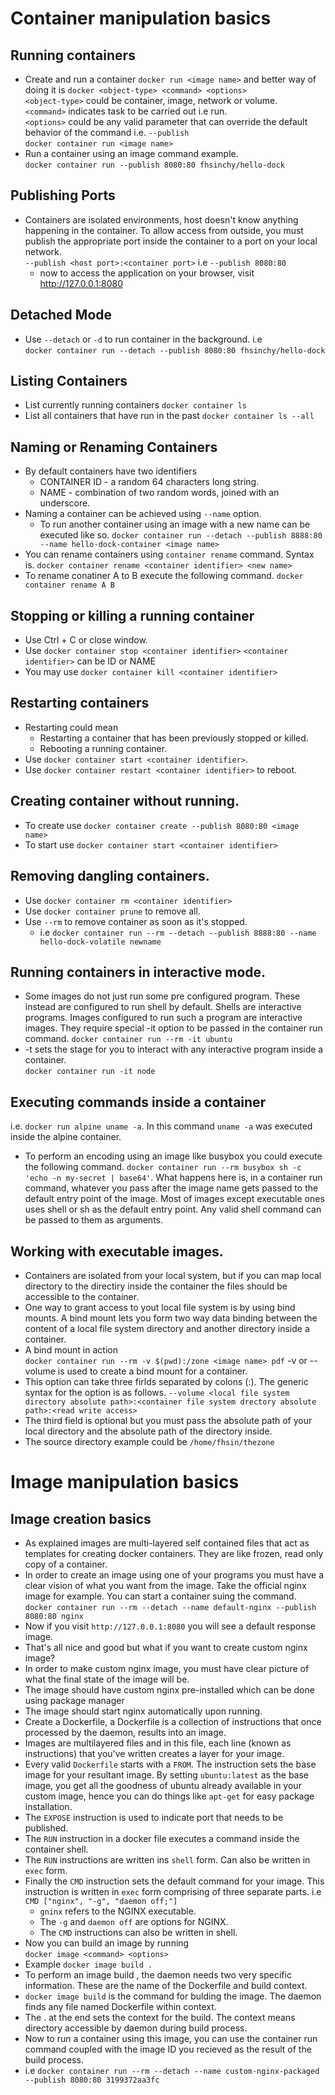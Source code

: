 # Container manipulation basics

## Running containers

- Create and run a container `docker run <image name>` and better way of doing it is `docker <object-type> <command> <options>`<br>
  `<object-type>` could be container, image, network or volume.<br>
  `<command>` indicates task to be carried out i.e run.<br>
  `<options>` could be any valid parameter that can override the default behavior of the command i.e. `--publish`<br>
  `docker container run <image name>`
- Run a container using an image command example.<br>
  `docker container run --publish 8080:80 fhsinchy/hello-dock`

## Publishing Ports

- Containers are isolated environments, host doesn't know anything happening in the container. To allow access from outside, you must publish the appropriate port inside the container to a port on your local network.<br>
  `--publish <host port>:<container port>` i.e `--publish 8080:80`<br>
  - now to access the application on your browser, visit <a href="http://127.0.0.1:8080">http://127.0.0.1:8080</a>

## Detached Mode

- Use `--detach` or `-d` to run container in the background.
  i.e <br>
  `docker container run --detach --publish 8080:80 fhsinchy/hello-dock`

## Listing Containers

- List currently running containers
  `docker container ls`
- List all containers that have run in the past
  `docker container ls --all`

## Naming or Renaming Containers

- By default containers have two identifiers
  - CONTAINER ID - a random 64 characters long string.
  - NAME - combination of two random words, joined with an underscore.
- Naming a container can be achieved using `--name` option.
  - To run another container using an image with a new name can be executed like so.
    `docker container run --detach --publish 8888:80 --name hello-dock-container <image name>`
- You can rename containers using `container rename` command. Syntax is. `docker container rename <container identifier> <new name>`
- To rename conatiner A to B execute the following command.
  `docker container rename A B`

## Stopping or killing a running container

- Use Ctrl + C or close window.
- Use `docker container stop <container identifier>`
  `<container identifier>` can be ID or NAME
- You may use `docker container kill <container identifier>`

## Restarting containers

- Restarting could mean
  - Restarting a container that has been previously stopped or killed.
  - Rebooting a running container.
- Use `docker container start <container identifier>`.
- Use `docker container restart <container identifier>` to reboot.

## Creating container without running.

- To create use `docker container create --publish 8080:80 <image name>`
- To start use `docker container start <container identifier>`

## Removing dangling containers.

- Use `docker container rm <container identifier>`
- Use `docker container prune` to remove all.
- Use `--rm` to remove container as soon as it's stopped.
  - i.e `docker container run --rm --detach --publish 8888:80 --name hello-dock-volatile newname`

## Running containers in interactive mode.

- Some images do not just run some pre configured program. These instead are configured to run shell by default. Shells are interactive programs. Images configured to run such a program are interactive images. They require special -it option to be passed in the container run command.
  `docker container run --rm -it ubuntu`
- -t sets the stage for you to interact with any interactive program inside a container.<br>
  `docker container run -it node`

## Executing commands inside a container

i.e. `docker run alpine uname -a`. In this command `uname -a` was executed inside the alpine container.

- To perform an encoding using an image like busybox you could execute the following command.
  `docker container run --rm busybox sh -c 'echo -n my-secret | base64'`. What happens here is, in a container run command, whatever you pass after the image name gets passed to the default entry point of the image.
  Most of images except executable ones uses shell or sh as the default entry point. Any valid shell command can be passed to them as arguments.

## Working with executable images.

- Containers are isolated from your local system, but if you can map local directory to the directiry inside the container the files should be accessible to the container.
- One way to grant access to yout local file system is by using bind mounts. A bind mount lets you form two way data binding between the content of a local file system directory and another directory inside a container.
- A bind mount in action <br>
  `docker container run --rm -v $(pwd):/zone <image name> pdf` -v or --volume is used to create a bind mount for a container.
- This option can take three firlds separated by colons (:).
  The generic syntax for the option is as follows.
  `--volume <local file system directory absolute path>:<container file system drectory absolute path>:<read write access>`
- The third field is optional but you must pass the absolute path of your local directory and the absolute path of the directory inside.
- The source directory example could be `/home/fhsin/thezone`

# Image manipulation basics

## Image creation basics

- As explained images are multi-layered self contained files that act as templates for creating docker containers. They are like frozen, read only copy of a container.
- In order to create an image using one of your programs you must have a clear vision of what you want from the image. Take the official nginx image for example. You can start a container suing the command.
  `docker container run --rm --detach --name default-nginx --publish 8080:80 nginx`
- Now if you visit `http://127.0.0.1:8080` you will see a default response image.
- That's all nice and good but what if you want to create custom nginx image?
- In order to make custom nginx image, you must have clear picture of what the final state of the image will be.
- The image should have custom nginx pre-installed which can be done using package manager
- The image should start nginx automatically upon running.
- Create a Dockerfile, a Dockerfile is a collection of instructions that once processed by the daemon, results into an image.
- Images are multilayered files and in this file, each line (known as instructions) that you've written creates a layer for your image.
- Every valid `Dockerfile` starts with a `FROM`. The instruction sets the base image for your resultant image. By setting `ubuntu:latest` as the base image, you get all the goodness of ubuntu already available in your custom image, hence you can do things like `apt-get` for easy package installation.
- The `EXPOSE` instruction is used to indicate port that needs to be published.
- The `RUN` instruction in a docker file executes a command inside the container shell.
- The `RUN` instructions are written ins `shell` form. Can also be written in `exec` form.
- Finally the `CMD` instruction sets the default command for your image. This instruction is written in `exec` form comprising of three separate parts.
  i.e `CMD ["nginx", "-g", "daemon off;"]`
  - `gninx` refers to the NGINX executable.
  - The `-g` and `daemon off` are options for NGINX.
  - The `CMD` instructions can also be written in shell.
- Now you can build an image by running <br>
  `docker image <command> <options>`
- Example `docker image build .`
- To perform an image build , the daemon needs two very specific information. These are the name of the Dockerfile and build context.
- `docker image build` is the command for bulding the image. The daemon finds any file named Dockerfile within context.
- The . at the end sets the context for the build. The context means directory accessible by daemon during build process.
- Now to run a container using this image, you can use the container run command coupled with the image ID you recieved as the result of the build process.
- i.e `docker container run --rm --detach --name custom-nginx-packaged --publish 8080:80 3199372aa3fc`
